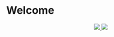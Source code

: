 # Welcome

<!-- Social Section -->

<p align="center">
  <a href="https://discordapp.com/users/%3CT%3E#0069/">
    <img src="https://img.icons8.com/material-rounded/48/000000/discord-logo.png"/>
  </a>
  <a href="https://www.linkedin.com/internel-edejer-967b2b1b8">
    <img src="https://img.icons8.com/material/48/000000/linkedin--v1.png"/>
  </a>
</p>

<!-- Current Work -->
